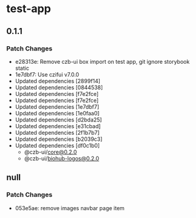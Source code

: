# test-app

## 0.1.1

### Patch Changes

- e28313e: Remove czb-ui box import on test app, git ignore storybook static
- 1e7dbf7: Use czifui v7.0.0
- Updated dependencies [2899f14]
- Updated dependencies [0844538]
- Updated dependencies [f7e2fce]
- Updated dependencies [f7e2fce]
- Updated dependencies [1e7dbf7]
- Updated dependencies [1e0faa0]
- Updated dependencies [d2bda25]
- Updated dependencies [e31cbad]
- Updated dependencies [2f1b7b7]
- Updated dependencies [b2039c3]
- Updated dependencies [df0c1b0]
  - @czb-ui/core@0.2.0
  - @czb-ui/biohub-logos@0.2.0

## null

### Patch Changes

- 053e5ae: remove images navbar page item
